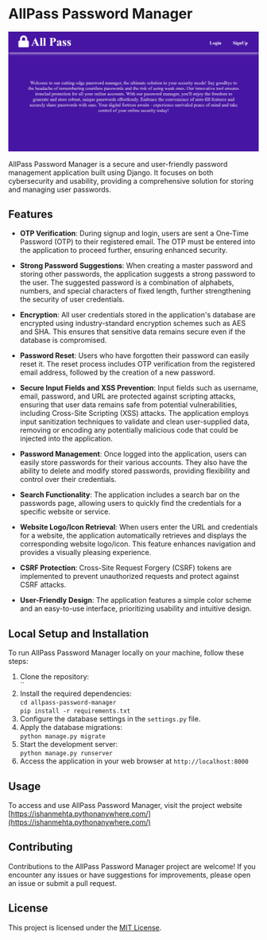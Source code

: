 # AllPass Password Manager

<p align="center">
  <img src="https://github.com/IshanMehta115/AllPass-Password-Manager/blob/main/screenshot.PNG" alt="Webpage Screenshot" width="800px">
</p>

AllPass Password Manager is a secure and user-friendly password management application built using Django. It focuses on both cybersecurity and usability, providing a comprehensive solution for storing and managing user passwords.

## Features

- **OTP Verification**: During signup and login, users are sent a One-Time Password (OTP) to their registered email. The OTP must be entered into the application to proceed further, ensuring enhanced security.

- **Strong Password Suggestions**: When creating a master password and storing other passwords, the application suggests a strong password to the user. The suggested password is a combination of alphabets, numbers, and special characters of fixed length, further strengthening the security of user credentials.

- **Encryption**: All user credentials stored in the application's database are encrypted using industry-standard encryption schemes such as AES and SHA. This ensures that sensitive data remains secure even if the database is compromised.

- **Password Reset**: Users who have forgotten their password can easily reset it. The reset process includes OTP verification from the registered email address, followed by the creation of a new password.

- **Secure Input Fields and XSS Prevention**: Input fields such as username, email, password, and URL are protected against scripting attacks, ensuring that user data remains safe from potential vulnerabilities, including Cross-Site Scripting (XSS) attacks. The application employs input sanitization techniques to validate and clean user-supplied data, removing or encoding any potentially malicious code that could be injected into the application.

- **Password Management**: Once logged into the application, users can easily store passwords for their various accounts. They also have the ability to delete and modify stored passwords, providing flexibility and control over their credentials.

- **Search Functionality**: The application includes a search bar on the passwords page, allowing users to quickly find the credentials for a specific website or service.

- **Website Logo/Icon Retrieval**: When users enter the URL and credentials for a website, the application automatically retrieves and displays the corresponding website logo/icon. This feature enhances navigation and provides a visually pleasing experience.

- **CSRF Protection**: Cross-Site Request Forgery (CSRF) tokens are implemented to prevent unauthorized requests and protect against CSRF attacks.

- **User-Friendly Design**: The application features a simple color scheme and an easy-to-use interface, prioritizing usability and intuitive design.


## Local Setup and Installation

To run AllPass Password Manager locally on your machine, follow these steps:

1. Clone the repository:<br>``
3. Install the required dependencies:<br>`cd allpass-password-manager`<br>`pip install -r requirements.txt`
4. Configure the database settings in the `settings.py` file.
5. Apply the database migrations:<br>`python manage.py migrate`
6. Start the development server:<br>`python manage.py runserver`
7. Access the application in your web browser at `http://localhost:8000`


## Usage

To access and use AllPass Password Manager, visit the project website [https://ishanmehta.pythonanywhere.com/](https://ishanmehta.pythonanywhere.com/)


## Contributing

Contributions to the AllPass Password Manager project are welcome! If you encounter any issues or have suggestions for improvements, please open an issue or submit a pull request.

## License

This project is licensed under the [MIT License](LICENSE).

